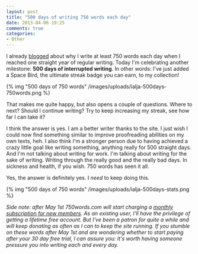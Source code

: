 ```yaml
---
layout: post
title: "500 days of writing 750 words each day"
date: 2013-04-06 19:25
comments: true
categories: 
- Other
---
```

I already [blogged](/2012/11/why-i-write-at-least-750-words-day.html/) about why I write at least 750 words each day when I reached one straight year of regular writing. Today I'm celebrating another milestone: **500 days of interrupted writing**. In other words: I've just added a Space Bird, the ultimate streak badge you can earn, to my collection! 

{% img "500 days of 750 words" /images/uploads/ialja-500days-750words.png %}

That makes me quite happy, but also opens a couple of questions. Where to next? Should I continue writing? Try to keep increasing my streak, see how far I can take it?

<!-- more -->

I think the answer is yes. I am a better writer thanks to the site. I just wish I could now find something similar to improve proofreading abilities on my own texts, heh. I also think I'm a stronger person due to having achieved a crazy little goal like writing something, anything really for 500 straight days. And I'm not talking about writing for work. I'm talking about writing for the sake of writing. Writing through the really good and the really bad days. In sickness and health, if you wish. 750 words has seen it all. 

Yes, the answer is definitely yes. I *need* to keep doing this.

{% img "500 days of 750 words" /images/uploads/ialja-500days-stats.png %}

*Side note: after May 1st 750words.com will start charging a [monthly subscription for new members](http://750words.com/patrons). As an existing user, I'll have the privilege of getting a lifetime free account. But I've been a patron for quite a while and will keep donating as often as I can to keep the site running. If you stumble on these words after May 1st and are wondering whether to start paying after your 30 day free trial, I can assure you: it's worth having someone pressure you into writing each and every day.*